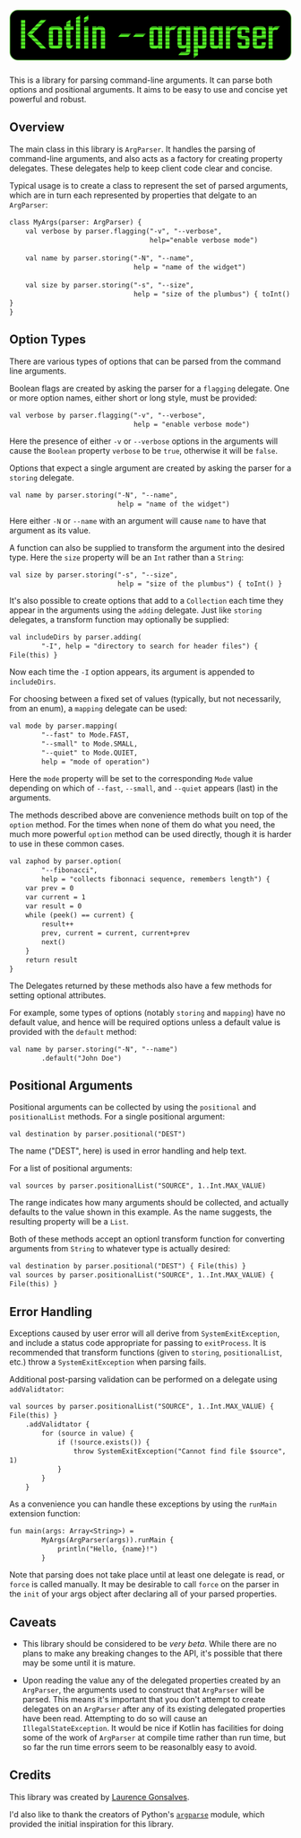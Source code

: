 # ![Kotlin --argparser](logo.png)


This is a library for parsing command-line arguments.  It can parse both
options and positional arguments.  It aims to be easy to use and concise yet
powerful and robust.


## Overview

The main class in this library is `ArgParser`. It handles the parsing of
command-line arguments, and also acts as a factory for creating property
delegates. These delegates help to keep client code clear and concise.

Typical usage is to create a class to represent the set of parsed arguments,
which are in turn each represented by properties that delgate to an
`ArgParser`:

    class MyArgs(parser: ArgParser) {
        val verbose by parser.flagging("-v", "--verbose",
                                       help="enable verbose mode")

        val name by parser.storing("-N", "--name",
                                   help = "name of the widget")

        val size by parser.storing("-s", "--size",
                                   help = "size of the plumbus") { toInt() }
    }

## Option Types

There are various types of options that can be parsed from the command line
arguments.

Boolean flags are created by asking the parser for a `flagging` delegate.  One
or more option names, either short or long style, must be provided:

    val verbose by parser.flagging("-v", "--verbose",
                                   help = "enable verbose mode")

Here the presence of either `-v` or `--verbose` options in the
arguments will cause the `Boolean` property `verbose` to be `true`, otherwise
it will be `false`.

Options that expect a single argument are created by asking the parser for a
`storing` delegate.

    val name by parser.storing("-N", "--name",
                               help = "name of the widget")

Here either `-N` or `--name` with an argument will cause `name` to have that
argument as its value.

A function can also be supplied to transform the argument into the desired
type. Here the `size` property will be an `Int` rather than a `String`:

    val size by parser.storing("-s", "--size",
                               help = "size of the plumbus") { toInt() }

It's also possible to create options that add to a `Collection` each time they
appear in the arguments using the `adding` delegate. Just like `storing`
delegates, a transform function may optionally be supplied:

    val includeDirs by parser.adding(
            "-I", help = "directory to search for header files") { File(this) }

Now each time the `-I` option appears, its argument is appended to
`includeDirs`.

For choosing between a fixed set of values (typically, but not necessarily,
from an enum), a `mapping` delegate can be used:

    val mode by parser.mapping(
            "--fast" to Mode.FAST,
            "--small" to Mode.SMALL,
            "--quiet" to Mode.QUIET,
            help = "mode of operation")

Here the `mode` property will be set to the corresponding `Mode` value depending
on which of `--fast`, `--small`, and `--quiet` appears (last) in the arguments.

The methods described above are convenience methods built on top of the
`option` method.  For the times when none of them do what you need, the much
more powerful `option` method can be used directly, though it is harder to use
in these common cases.

    val zaphod by parser.option(
            "--fibonacci",
            help = "collects fibonnaci sequence, remembers length") {
        var prev = 0
        var current = 1
        var result = 0
        while (peek() == current) {
            result++
            prev, current = current, current+prev
            next()
        }
        return result
    }

The Delegates returned by these methods also have a few methods for setting
optional attributes.

For example, some types of options (notably `storing` and `mapping`) have no
default value, and hence will be required options unless a default
value is provided with the `default` method:

    val name by parser.storing("-N", "--name")
            .default("John Doe")

## Positional Arguments

Positional arguments can be collected by using the `positional` and
`positionalList` methods. For a single positional argument:

    val destination by parser.positional("DEST")

The name ("DEST", here) is used in error handling and help text.

For a list of positional arguments:

    val sources by parser.positionalList("SOURCE", 1..Int.MAX_VALUE)

The range indicates how many arguments should be collected, and actually
defaults to the value shown in this example. As the name suggests, the
resulting property will be a `List`.

Both of these methods accept an optionl transform function for converting
arguments from `String` to whatever type is actually desired:

    val destination by parser.positional("DEST") { File(this) }
    val sources by parser.positionalList("SOURCE", 1..Int.MAX_VALUE) { File(this) }

## Error Handling

Exceptions caused by user error will all derive from `SystemExitException`, and
include a status code appropriate for passing to `exitProcess`.  It is
recommended that transform functions (given to `storing`, `positionalList`, etc.)
throw a `SystemExitException` when parsing fails.

Additional post-parsing validation can be performed on a delegate using
`addValidtator`:

    val sources by parser.positionalList("SOURCE", 1..Int.MAX_VALUE) { File(this) }
        .addValidtator {
            for (source in value) {
                if (!source.exists()) {
                    throw SystemExitException("Cannot find file $source", 1)
                }
            }
        }

As a convenience you can handle these exceptions by using the `runMain`
extension function:

    fun main(args: Array<String>) =
            MyArgs(ArgParser(args)).runMain {
                println("Hello, {name}!")
            }

Note that parsing does not take place until at least one delegate is read, or
`force` is called manually. It may be desirable to call `force` on the parser
in the `init` of your args object after declaring all of your parsed
properties.

<!--
## Parsing

TODO: write a brief explanation of how parsing works

## Help Formatting

TODO: write an explanation of help formatting once implemented
-->

## Caveats

- This library should be considered to be *very beta*. While there are no plans
  to make any breaking changes to the API, it's possible that there may be some
  until it is mature.

- Upon reading the value any of the delegated properties created by an
  `ArgParser`, the arguments used to construct that `ArgParser` will be
  parsed. This means it's important that you don't attempt to create delegates
  on an `ArgParser` after any of its existing delegated properties have been
  read. Attempting to do so will cause an `IllegalStateException`. It would be
  nice if Kotlin has facilities for doing some of the work of `ArgParser` at
  compile time rather than run time, but so far the run time errors seem to be
  reasonalbly easy to avoid.

## Credits

This library was created by [Laurence Gonsalves](http://laurence.gonsalv.es).

I'd also like to thank the creators of Python's
[`argparse`](https://docs.python.org/3/library/argparse.html) module, which
provided the initial inspiration for this library.
